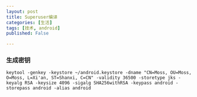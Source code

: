```yaml
---
layout: post
title: Superuser编译
categories: [生活]
tags: [技术, android]
published: False

---
```


### 生成密钥

`keytool -genkey -keystore ~/android.keystore -dname "CN=Moss, OU=Moss, O=Moss, L=Xi'an, ST=Shanxi, C=CN" -validity 36500 -storetype jks -keyalg RSA -keysize 4096 -sigalg SHA256withRSA -keypass android -storepass android -alias android`